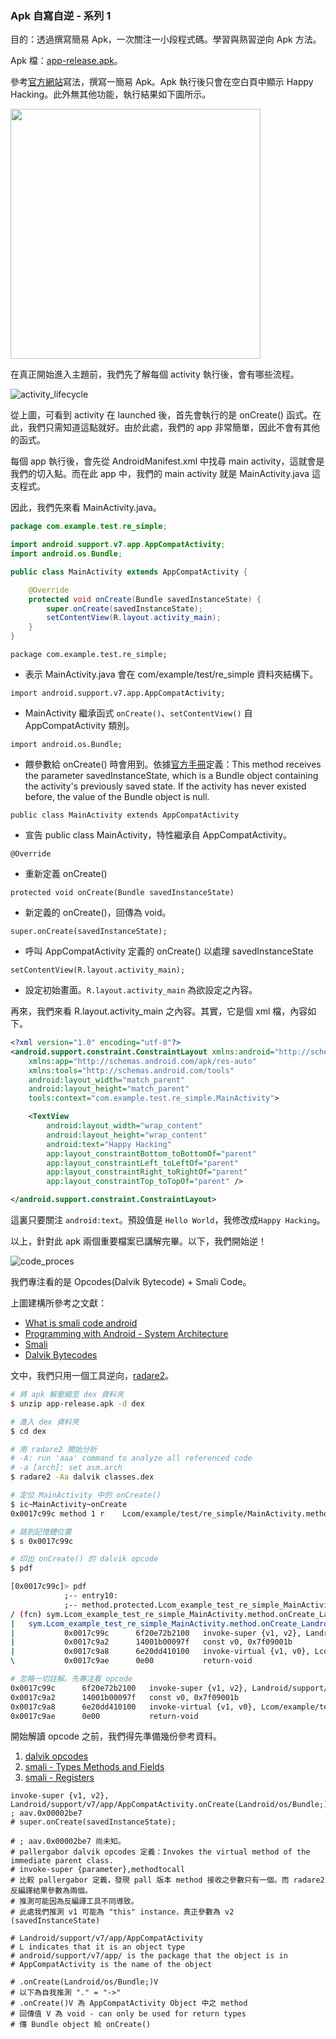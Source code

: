 ### Apk 自寫自逆 - 系列 1

目的：透過撰寫簡易 Apk，一次關注一小段程式碼。學習與熟習逆向 Apk 方法。

Apk 檔：[app-release.apk](app-release.apk)。

參考[官方網站](https://developer.android.com/training/basics/firstapp/index.html)寫法，撰寫一簡易 Apk。Apk 執行後只會在空白頁中顯示 Happy Hacking。此外無其他功能，執行結果如下圖所示。

<img src="app_run.png" width="400">

在真正開始進入主題前，我們先了解每個 activity 執行後，會有哪些流程。

![activity_lifecycle](activity_lifecycle.png)

從上圖，可看到 activity 在 launched 後，首先會執行的是 onCreate() 函式。在此，我們只需知道這點就好。由於此處，我們的 app 非常簡單，因此不會有其他的函式。

每個 app 執行後，會先從 AndroidManifest.xml 中找尋 main activity，這就會是我們的切入點。而在此 app 中，我們的 main activity 就是 MainActivity.java 這支程式。

因此，我們先來看 MainActivity.java。

```java
package com.example.test.re_simple;

import android.support.v7.app.AppCompatActivity;
import android.os.Bundle;

public class MainActivity extends AppCompatActivity {

    @Override
    protected void onCreate(Bundle savedInstanceState) {
        super.onCreate(savedInstanceState);
        setContentView(R.layout.activity_main);
    }
}
```

```package com.example.test.re_simple;```

* 表示 MainActivity.java 會在 com/example/test/re_simple 資料夾結構下。

```import android.support.v7.app.AppCompatActivity;```

* MainActivity 繼承函式 ```onCreate()```、```setContentView()``` 自 AppCompatActivity 類別。

```import android.os.Bundle;```

* 餵參數給 onCreate() 時會用到。依據[官方手冊](https://developer.android.com/guide/components/activities/activity-lifecycle.html)定義：This method receives the parameter savedInstanceState, which is a Bundle object containing the activity's previously saved state. If the activity has never existed before, the value of the Bundle object is null. 

```public class MainActivity extends AppCompatActivity ```

* 宣告 public class MainActivity，特性繼承自 AppCompatActivity。

```@Override```

* 重新定義 onCreate()

```protected void onCreate(Bundle savedInstanceState)```

* 新定義的 onCreate()，回傳為 void。

```super.onCreate(savedInstanceState);```

* 呼叫 AppCompatActivity 定義的 onCreate() 以處理 savedInstanceState

```setContentView(R.layout.activity_main);```

* 設定初始畫面。```R.layout.activity_main``` 為欲設定之內容。


再來，我們來看 R.layout.activity_main 之內容。其實，它是個 xml 檔，內容如下。

```xml
<?xml version="1.0" encoding="utf-8"?>
<android.support.constraint.ConstraintLayout xmlns:android="http://schemas.android.com/apk/res/android"
    xmlns:app="http://schemas.android.com/apk/res-auto"
    xmlns:tools="http://schemas.android.com/tools"
    android:layout_width="match_parent"
    android:layout_height="match_parent"
    tools:context="com.example.test.re_simple.MainActivity">

    <TextView
        android:layout_width="wrap_content"
        android:layout_height="wrap_content"
        android:text="Happy Hacking"
        app:layout_constraintBottom_toBottomOf="parent"
        app:layout_constraintLeft_toLeftOf="parent"
        app:layout_constraintRight_toRightOf="parent"
        app:layout_constraintTop_toTopOf="parent" />

</android.support.constraint.ConstraintLayout>
```

這裏只要關注 ```android:text```。預設值是 ```Hello World```，我修改成```Happy Hacking```。

以上，針對此 apk 兩個重要檔案已講解完畢。以下，我們開始逆！

![code_proces](code_process.png)

我們專注看的是 Opcodes(Dalvik Bytecode) + Smali Code。

上圖建構所參考之文獻：
* [What is smali code android](https://stackoverflow.com/questions/30837450/what-is-smali-code-android)
* [Programming with Android - System Architecture](https://www.slideshare.net/uT916/android-architecture-and-additional-components)
* [Smali](https://github.com/JesusFreke/smali)
* [Dalvik Bytecodes](https://source.android.com/devices/tech/dalvik/dalvik-bytecode)

文中，我們只用一個工具逆向，[radare2](http://rada.re/r/)。

```bash
# 將 apk 解壓縮至 dex 資料夾
$ unzip app-release.apk -d dex 

# 進入 dex 資料夾
$ cd dex

# 用 radare2 開始分析
# -A: run 'aaa' command to analyze all referenced code
# -a [arch]: set asm.arch
$ radare2 -Aa dalvik classes.dex

# 定位 MainActivity 中的 onCreate()
$ ic~MainActivity~onCreate
0x0017c99c method 1 r    Lcom/example/test/re_simple/MainActivity.method.onCreate(Landroid/os/Bundle;)V

# 跳到記憶體位置
$ s 0x0017c99c

# 印出 onCreate() 的 dalvik opcode
$ pdf

[0x0017c99c]> pdf
            ;-- entry10:
            ;-- method.protected.Lcom_example_test_re_simple_MainActivity.Lcom_example_test_re_simple_MainActivity.method.onCreate_Landroid_os_Bundle__V:
/ (fcn) sym.Lcom_example_test_re_simple_MainActivity.method.onCreate_Landroid_os_Bundle__V 20
|   sym.Lcom_example_test_re_simple_MainActivity.method.onCreate_Landroid_os_Bundle__V ();
|           0x0017c99c      6f20e72b2100   invoke-super {v1, v2}, Landroid/support/v7/app/AppCompatActivity.onCreate(Landroid/os/Bundle;)V ; aav.0x00002be7 ; MainActivity.java:10 ; sym.Landroid_support_v7_app_AppCompatActivity.method.onCreate_Landroid_os_Bundle__V
|           0x0017c9a2      14001b00097f   const v0, 0x7f09001b
|           0x0017c9a8      6e20dd410100   invoke-virtual {v1, v0}, Lcom/example/test/re_simple/MainActivity.setContentView(I)V ; aav.0x000041dd
\           0x0017c9ae      0e00           return-void

# 忽略一切註解。先專注看 opcode
0x0017c99c      6f20e72b2100   invoke-super {v1, v2}, Landroid/support/v7/app/AppCompatActivity.onCreate(Landroid/os/Bundle;)V ; aav.0x00002be7
0x0017c9a2      14001b00097f   const v0, 0x7f09001b
0x0017c9a8      6e20dd410100   invoke-virtual {v1, v0}, Lcom/example/test/re_simple/MainActivity.setContentView(I)V ; aav.0x000041dd
0x0017c9ae      0e00           return-void
```

開始解讀 opcode 之前，我們得先準備幾份參考資料。

1. [dalvik opcodes](http://pallergabor.uw.hu/androidblog/dalvik_opcodes.html)
2. [smali - Types Methods and Fields](https://github.com/JesusFreke/smali/wiki/TypesMethodsAndFields)
3. [smali - Registers](https://github.com/JesusFreke/smali/wiki/Registers)

```smali
invoke-super {v1, v2}, Landroid/support/v7/app/AppCompatActivity.onCreate(Landroid/os/Bundle;)V ; aav.0x00002be7
# super.onCreate(savedInstanceState);

# ; aav.0x00002be7 尚未知。
# pallergabor dalvik opcodes 定義：Invokes the virtual method of the immediate parent class.
# invoke-super {parameter},methodtocall
# 比較 pallergabor 定義，發現 pall 版本 method 接收之參數只有一個。而 radare2 反編譯結果參數為兩個。
# 推測可能因為反編譯工具不同導致。
# 此處我們推測 v1 可能為 "this" instance，真正參數為 v2 (savedInstanceState)

# Landroid/support/v7/app/AppCompatActivity
# L indicates that it is an object type
# android/support/v7/app/ is the package that the object is in
# AppCompatActivity is the name of the object

# .onCreate(Landroid/os/Bundle;)V
# 以下為自我推測 "." = "->"
# .onCreate()V 為 AppCompatActivity Object 中之 method
# 回傳值 V 為 void - can only be used for return types
# 傳 Bundle object 給 onCreate()
```




